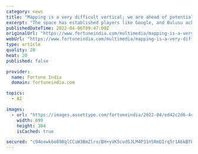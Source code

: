 ```yaml
---
category: news
title: "Mapping is a very difficult vertical; we are ahead of potential competitors: NextBillion.ai’s Ajay Bulusu"
excerpt: "The space has established players like Google, and Bulusu acknowledges that to take on this ‘David vs Goliath battle’ in the middle of a pandemic was not easy."
publishedDateTime: 2022-04-06T09:47:00Z
originalUrl: "https://www.fortuneindia.com/multimedia/mapping-is-a-very-difficult-vertical-we-are-ahead-of-potential-competitors-nextbillionais-ajay-bulusu/107686"
webUrl: "https://www.fortuneindia.com/multimedia/mapping-is-a-very-difficult-vertical-we-are-ahead-of-potential-competitors-nextbillionais-ajay-bulusu/107686"
type: article
quality: 20
heat: 20
published: false

provider:
  name: Fortune India
  domain: fortuneindia.com

topics:
  - AI

images:
  - url: "https://images.assettype.com/fortuneindia/2022-04/ed42c2d6-4c86-4d41-b4d5-4f2dc0f5b6c6/Ajay_Bulusu.jpg?w=700"
    width: 699
    height: 394
    isCached: true

secured: "c94oowk6e898glCCuW38mZlro/BH+yVK5cudSJLM4P31nSRmDIrq5r1A6kBfb9NK2WEr4CPR1fBhWxnj30mPCFUNmB0+pd6vk+cBHMjeK24C3gC28z3uHSAeXC5NDwwxi4AQbN8nlwnxXE2rDHLCwU58IxNqOh8+nMHNcIwKmAnWV1E/7IBGBvjbFmEI+5pJ9/+6+XhaC3F1LMEMxgpRhr+CzwLQZ9NTXsZmCyAp9nxDYYDaD6hJQxA8bQQveevD6WNNKF291ek0SJ5epxqA3dcpZogGQbo4bzpiUI5fzvbiWGryqnZlJnLlA+mHtEjZB1LxxWMdW1hysZx8V7PXnKqb8ZLZeyZdzOHkiXlyGGA=;myJF7bwKqam00mTQenxjyQ=="
---
```


